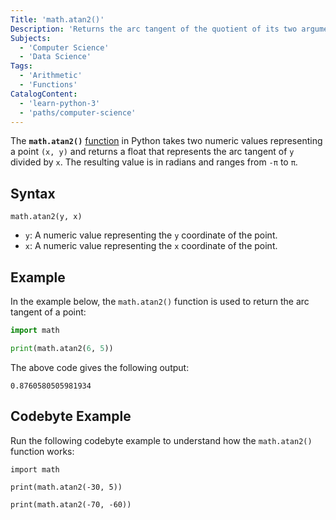```yaml
---
Title: 'math.atan2()'
Description: 'Returns the arc tangent of the quotient of its two arguments in radians.'
Subjects:
  - 'Computer Science'
  - 'Data Science'
Tags:
  - 'Arithmetic'
  - 'Functions'
CatalogContent:
  - 'learn-python-3'
  - 'paths/computer-science'
---
```


The **`math.atan2()`** [function](https://www.codecademy.com/resources/docs/python/functions) in Python takes two numeric values representing a point `(x, y)` and returns a float that represents the arc tangent of `y` divided by `x`. The resulting value is in radians and ranges from `-π` to `π`.

## Syntax

```pseudo
math.atan2(y, x)
```

- `y`: A numeric value representing the `y` coordinate of the point.
- `x`: A numeric value representing the `x` coordinate of the point.

## Example

In the example below, the `math.atan2()` function is used to return the arc tangent of a point:

```py
import math

print(math.atan2(6, 5))
```

The above code gives the following output:

```shell
0.8760580505981934
```

## Codebyte Example

Run the following codebyte example to understand how the `math.atan2()` function works:

```codebyte/python
import math

print(math.atan2(-30, 5))

print(math.atan2(-70, -60))
```
